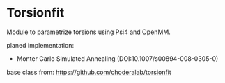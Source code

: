 # Torsionfit
Module to parametrize torsions using Psi4 and OpenMM.

planed implementation:
- Monter Carlo Simulated Annealing (DOI:10.1007/s00894-008-0305-0)

base class from: https://github.com/choderalab/torsionfit
